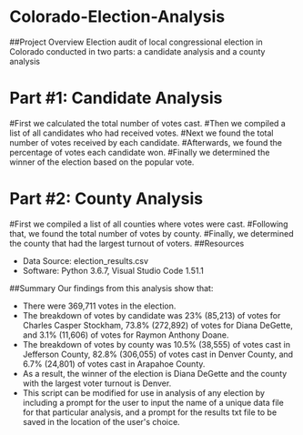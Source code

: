# Colorado-Election-Analysis

##Project Overview
Election audit of local congressional election in Colorado conducted in two parts: a candidate analysis and a county analysis

# Part #1: Candidate Analysis
#First we calculated the total number of votes cast. 
#Then we compiled a list of all candidates who had received votes.
#Next we found the total number of votes received by each candidate. 
#Afterwards, we found the percentage of votes each candidate won.
#Finally we determined the winner of the election based on the popular vote.

# Part #2: County Analysis
#First we compiled a list of all counties where votes were cast.
#Following that, we found the total number of votes by county. 
#Finally, we determined the county that had the largest turnout of voters. 
##Resources
- Data Source: election_results.csv
- Software: Python 3.6.7, Visual Studio Code 1.51.1

##Summary
Our findings from this analysis show that:
 - There were 369,711 votes in the election. 
 - The breakdown of votes by candidate was 23% (85,213) of votes for Charles Casper Stockham, 73.8% (272,892) of votes for Diana DeGette, and 3.1% (11,606) of votes for Raymon Anthony Doane.
 - The breakdown of votes by county was 10.5% (38,555) of votes cast in Jefferson County, 82.8% (306,055) of votes cast in Denver County, and 6.7% (24,801) of votes cast in Arapahoe County.     
- As a result, the winner of the election is Diana DeGette and the county with the largest voter turnout is Denver.
- This script can be modified for use in analysis of any election by including a prompt for the user to input the name of a unique data file for that particular analysis, and a prompt for the results txt file to be saved in the location of the user's choice.  
